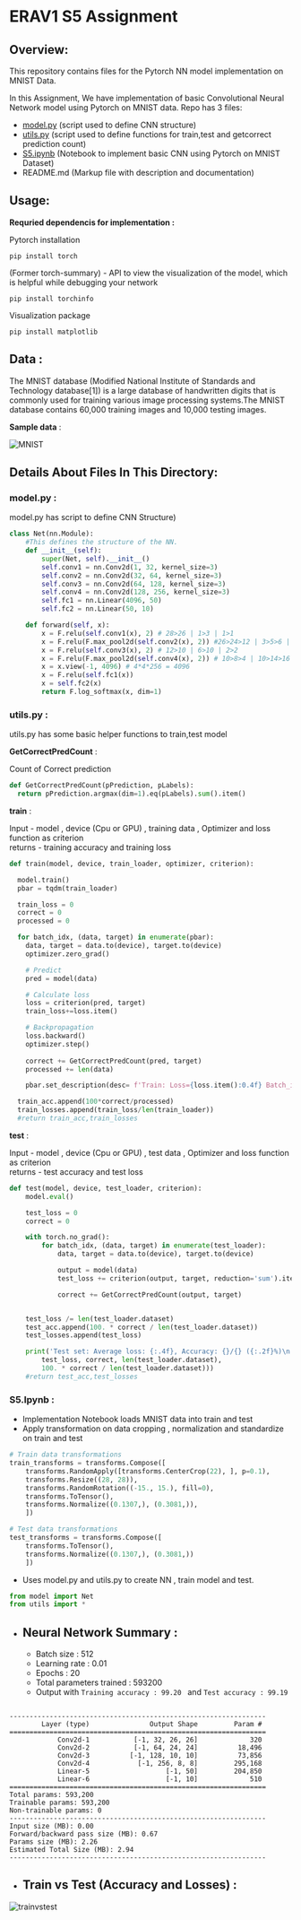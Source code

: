 # ERAV1 S5 Assignment


## Overview:
This repository contains files for the Pytorch NN model implementation on MNIST Data.

In this Assignment, We have implementation of basic Convolutional Neural Network model using Pytorch on MNIST data.
Repo has 3 files: 
* [model.py](model.py) (script used to define CNN structure)
* [utils.py](utils.py) (script used to define functions for train,test and getcorrect prediction count)
* [S5.ipynb](S5.ipynb) (Notebook to implement basic CNN using Pytorch on MNIST Dataset)
* README.md (Markup file with description and documentation)

## Usage:

**Requried dependencis for implementation :**

Pytorch installation
```
pip install torch
```
(Former torch-summary) - API to view the visualization of the model, which is helpful while debugging your network
```
pip install torchinfo
```
Visualization package
```
pip install matplotlib
```

## Data :

The MNIST database (Modified National Institute of Standards and Technology database[1]) is a large database of handwritten digits that is commonly used for training various image processing systems.The MNIST database contains 60,000 training images and 10,000 testing images.

**Sample data** : 

![MNIST](https://upload.wikimedia.org/wikipedia/commons/f/f7/MnistExamplesModified.png)

## Details About Files In This Directory:

### **model.py** :

model.py has script to define CNN Structure)

``` python
class Net(nn.Module):
    #This defines the structure of the NN.
    def __init__(self):
        super(Net, self).__init__()
        self.conv1 = nn.Conv2d(1, 32, kernel_size=3)
        self.conv2 = nn.Conv2d(32, 64, kernel_size=3)
        self.conv3 = nn.Conv2d(64, 128, kernel_size=3)
        self.conv4 = nn.Conv2d(128, 256, kernel_size=3)
        self.fc1 = nn.Linear(4096, 50)
        self.fc2 = nn.Linear(50, 10)

    def forward(self, x):
        x = F.relu(self.conv1(x), 2) # 28>26 | 1>3 | 1>1
        x = F.relu(F.max_pool2d(self.conv2(x), 2)) #26>24>12 | 3>5>6 | 1>1>2
        x = F.relu(self.conv3(x), 2) # 12>10 | 6>10 | 2>2
        x = F.relu(F.max_pool2d(self.conv4(x), 2)) # 10>8>4 | 10>14>16 | 2>2>4
        x = x.view(-1, 4096) # 4*4*256 = 4096
        x = F.relu(self.fc1(x))
        x = self.fc2(x)
        return F.log_softmax(x, dim=1)
  ```      

### **utils.py** :

utils.py has some basic helper functions to train,test model

**GetCorrectPredCount** : 

Count of Correct prediction
``` python
def GetCorrectPredCount(pPrediction, pLabels):
  return pPrediction.argmax(dim=1).eq(pLabels).sum().item()
```
**train** : 

Input - model , device (Cpu or GPU) , training data , Optimizer and loss function as criterion  <br>     returns - training accuracy and training loss 
``` python
def train(model, device, train_loader, optimizer, criterion):

  model.train()
  pbar = tqdm(train_loader)

  train_loss = 0
  correct = 0
  processed = 0

  for batch_idx, (data, target) in enumerate(pbar):
    data, target = data.to(device), target.to(device)
    optimizer.zero_grad()

    # Predict
    pred = model(data)

    # Calculate loss
    loss = criterion(pred, target)
    train_loss+=loss.item()

    # Backpropagation
    loss.backward()
    optimizer.step()
    
    correct += GetCorrectPredCount(pred, target)
    processed += len(data)

    pbar.set_description(desc= f'Train: Loss={loss.item():0.4f} Batch_id={batch_idx} Accuracy={100*correct/processed:0.2f}')

  train_acc.append(100*correct/processed)
  train_losses.append(train_loss/len(train_loader))
  #return train_acc,train_losses 
```
**test** : 

Input - model , device (Cpu or GPU) , test data , Optimizer and loss function as criterion <br>
returns - test accuracy and test loss  

```   python    
def test(model, device, test_loader, criterion):
    model.eval()

    test_loss = 0
    correct = 0

    with torch.no_grad():
        for batch_idx, (data, target) in enumerate(test_loader):
            data, target = data.to(device), target.to(device)

            output = model(data)
            test_loss += criterion(output, target, reduction='sum').item()  # sum up batch loss

            correct += GetCorrectPredCount(output, target)


    test_loss /= len(test_loader.dataset)
    test_acc.append(100. * correct / len(test_loader.dataset))
    test_losses.append(test_loss)

    print('Test set: Average loss: {:.4f}, Accuracy: {}/{} ({:.2f}%)\n'.format(
        test_loss, correct, len(test_loader.dataset),
        100. * correct / len(test_loader.dataset)))
    #return test_acc,test_losses      
  ```

### **S5.Ipynb** :

* Implementation Notebook loads MNIST data into train and test 
* Apply transformation on data cropping , normalization and standardize on train and test 
``` python
# Train data transformations
train_transforms = transforms.Compose([
    transforms.RandomApply([transforms.CenterCrop(22), ], p=0.1),
    transforms.Resize((28, 28)),
    transforms.RandomRotation((-15., 15.), fill=0),
    transforms.ToTensor(),
    transforms.Normalize((0.1307,), (0.3081,)),
    ])

# Test data transformations
test_transforms = transforms.Compose([
    transforms.ToTensor(),
    transforms.Normalize((0.1307,), (0.3081,))
    ])

```

* Uses model.py and utils.py to create NN , train model and test.
``` python
from model import Net
from utils import *
```
* ## Neural Network Summary :
  * Batch size : 512
  * Learning rate : 0.01
  * Epochs : 20
  * Total parameters trained : 593200
  * Output with `Training accuracy : 99.20 ` and `Test accuracy : 99.19`
```

----------------------------------------------------------------
        Layer (type)               Output Shape         Param #
================================================================
            Conv2d-1           [-1, 32, 26, 26]             320
            Conv2d-2           [-1, 64, 24, 24]          18,496
            Conv2d-3          [-1, 128, 10, 10]          73,856
            Conv2d-4            [-1, 256, 8, 8]         295,168
            Linear-5                   [-1, 50]         204,850
            Linear-6                   [-1, 10]             510
================================================================
Total params: 593,200
Trainable params: 593,200
Non-trainable params: 0
----------------------------------------------------------------
Input size (MB): 0.00
Forward/backward pass size (MB): 0.67
Params size (MB): 2.26
Estimated Total Size (MB): 2.94
----------------------------------------------------------------

```

* ## Train vs Test (Accuracy and Losses) :
 ![trainvstest](train_test.png)


